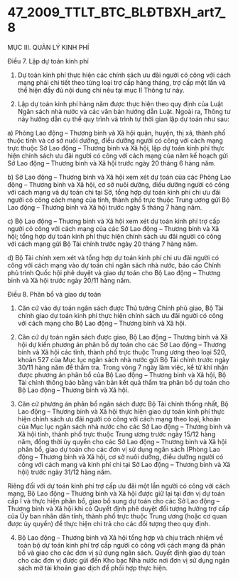 # 47_2009_TTLT_BTC_BLĐTBXH_art7_8
MỤC III. QUẢN LÝ KINH PHÍ

Điều 7. Lập dự toán kinh phí

1. Dự toán kinh phí thực hiện các chính sách ưu đãi người có công với cách mạng phải chi tiết theo từng loại trợ cấp hàng tháng, trợ cấp một lần và thể hiện đầy đủ nội dung chi nêu tại mục II Thông tư này.

2. Lập dự toán kinh phí hàng năm được thực hiện theo quy định của Luật Ngân sách nhà nước và các văn bản hướng dẫn Luật. Ngoài ra, Thông tư này hướng dẫn cụ thể quy trình và trình tự thời gian lập dự toán như sau:

a) Phòng Lao động – Thương binh và Xã hội quận, huyện, thị xã, thành phố thuộc tỉnh và cơ sở nuôi dưỡng, điều dưỡng người có công với cách mạng trực thuộc Sở Lao động – Thương binh và Xã hội, lập dự toán kinh phí thực hiện chính sách ưu đãi người có công với cách mạng của năm kế hoạch gửi Sở Lao động – Thương binh và Xã hội trước ngày 20 tháng 6 hàng năm.

b) Sở Lao động – Thương binh và Xã hội xem xét dự toán của các Phòng Lao động – Thương binh và Xã hội, cơ sở nuôi dưỡng, điều dưỡng người có công với cách mạng và dự toán chi tại Sở, tổng hợp dự toán kinh phí chi ưu đãi người có công cách mạng của tỉnh, thành phố trực thuộc Trung ương gửi Bộ Lao động – Thương binh và Xã hội trước ngày 5 tháng 7 hàng năm.

c) Bộ Lao động – Thương binh và Xã hội xem xét dự toán kinh phí trợ cấp người có công với cách mạng của các Sở Lao động – Thương binh và Xã hội; tổng hợp dự toán kinh phí thực hiện chính sách ưu đãi người có công với cách mạng gửi Bộ Tài chính trước ngày 20 tháng 7 hàng năm.

d) Bộ Tài chính xem xét và tổng hợp dự toán kinh phí chi ưu đãi người có công với cách mạng vào dự toán chi ngân sách nhà nước, báo cáo Chính phủ trình Quốc hội phê duyệt và giao dự toán cho Bộ Lao động – Thương binh và Xã hội trước ngày 20/11 hàng năm.

Điều 8. Phân bổ và giao dự toán

1. Căn cứ vào dự toán ngân sách được Thủ tướng Chính phủ giao, Bộ Tài chính giao dự toán kinh phí thực hiện chính sách ưu đãi người có công với cách mạng cho Bộ Lao động – Thương binh và Xã hội.

2. Căn cứ dự toán ngân sách được giao, Bộ Lao động – Thương binh và Xã hội dự kiến phương án phân bổ dự toán cho các Sở Lao động – Thương binh và Xã hội các tỉnh, thành phố trực thuộc Trung ương theo loại 520, khoản 527 của Mục lục ngân sách nhà nước gửi Bộ Tài chính trước ngày 30/11 hàng năm để thẩm tra. Trong vòng 7 ngày làm việc, kể từ khi nhận được phương án phân bổ của Bộ Lao động – Thương binh và Xã hội, Bộ Tài chính thông báo bằng văn bản kết quả thẩm tra phân bổ dự toán cho Bộ Lao động – Thương binh và Xã hội.

3. Căn cứ phương án phân bổ ngân sách được Bộ Tài chính thống nhất, Bộ Lao động – Thương binh và Xã hội thực hiện giao dự toán kinh phí thực hiện chính sách ưu đãi người có công với cách mạng theo loại, khoản của Mục lục ngân sách nhà nước cho các Sở Lao động – Thương binh và Xã hội tỉnh, thành phố trực thuộc Trung ương trước ngày 15/12 hàng năm, đồng thời ủy quyền cho các Sở Lao động – Thương binh và Xã hội phân bổ, giao dự toán cho các đơn vị sử dụng ngân sách (Phòng Lao động – Thương binh và Xã hội, cơ sở nuôi dưỡng, điều dưỡng người có công với cách mạng và kinh phí chi tại Sở Lao động – Thương binh và Xã hội) trước ngày 31/12 hàng năm.

Riêng đối với dự toán kinh phí trợ cấp ưu đãi một lần người có công với cách mạng, Bộ Lao động – Thương binh và Xã hội được giữ lại tại đơn vị dự toán cấp I và thực hiện phân bổ, giao bổ sung dự toán cho các Sở Lao động – Thương binh và Xã hội khi có Quyết định phê duyệt đối tượng hưởng trợ cấp của Ủy ban nhân dân tỉnh, thành phố trực thuộc Trung ương (hoặc cơ quan được ủy quyền) để thực hiện chi trả cho các đối tượng theo quy định.

4. Bộ Lao động – Thương binh và Xã hội tổng hợp và chịu trách nhiệm về toàn bộ dự toán kinh phí trợ cấp người có công với cách mạng đã phân bổ và giao cho các đơn vị sử dụng ngân sách. Quyết định giao dự toán cho các đơn vị được gửi đến Kho bạc Nhà nước nơi đơn vị sử dụng ngân sách mở tài khoản giao dịch để phối hợp thực hiện.
